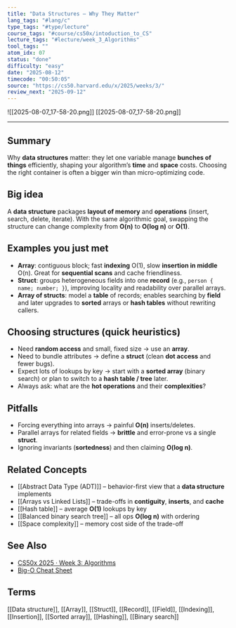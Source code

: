 ```yaml
---
title: "Data Structures — Why They Matter"
lang_tags: "#lang/c"
type_tags: "#type/lecture"
course_tags: "#course/cs50x/intoduction_to_CS"
lecture_tags: "#lecture/week_3_Algorithms"
tool_tags: ""
atom_idx: 07
status: "done"
difficulty: "easy"
date: "2025-08-12"
timecode: "00:50:05"
source: "https://cs50.harvard.edu/x/2025/weeks/3/"
review_next: "2025-09-12"
---
```


![[2025-08-07_17-58-20.png]]
[[2025-08-07_17-58-20.png]]

---

## Summary
Why **data structures** matter: they let one variable manage **bunches of things** efficiently, shaping your algorithm’s **time** and **space** costs. Choosing the right container is often a bigger win than micro-optimizing code.

## Big idea
A **data structure** packages **layout of memory** and **operations** (insert, search, delete, iterate). With the same algorithmic goal, swapping the structure can change complexity from **O(n)** to **O(log n)** or **O(1)**.

## Examples you just met
- **Array**: contiguous block; fast **indexing** O(1), slow **insertion in middle** O(n). Great for **sequential scans** and cache friendliness.
- **Struct**: groups heterogeneous fields into one **record** (e.g., `person { name; number; }`), improving locality and readability over parallel arrays.
- **Array of structs**: model a **table** of records; enables searching by **field** and later upgrades to **sorted** arrays or **hash tables** without rewriting callers.

## Choosing structures (quick heuristics)
- Need **random access** and small, fixed size → use an **array**.
- Need to bundle attributes → define a **struct** (clean **dot access** and fewer bugs).
- Expect lots of lookups by key → start with a **sorted array** (binary search) or plan to switch to a **hash table / tree** later.
- Always ask: what are the **hot operations** and their **complexities**?

## Pitfalls
- Forcing everything into arrays → painful **O(n)** inserts/deletes.
- Parallel arrays for related fields → **brittle** and error-prone vs a single **struct**.
- Ignoring invariants (**sortedness**) and then claiming **O(log n)**.

## Related Concepts
- [[Abstract Data Type (ADT)]] – behavior-first view that a **data structure** implements
- [[Arrays vs Linked Lists]] – trade-offs in **contiguity**, **inserts**, and **cache**
- [[Hash table]] – average **O(1)** lookups by key
- [[Balanced binary search tree]] – all ops **O(log n)** with ordering
- [[Space complexity]] – memory cost side of the trade-off

## See Also
- [CS50x 2025 · Week 3: Algorithms](https://cs50.harvard.edu/x/2025/weeks/3/)
- [Big-O Cheat Sheet](https://www.bigocheatsheet.com/)

## Terms
[[Data structure]], [[Array]], [[Struct]], [[Record]], [[Field]], [[Indexing]], [[Insertion]], [[Sorted array]], [[Hashing]], [[Binary search]]
